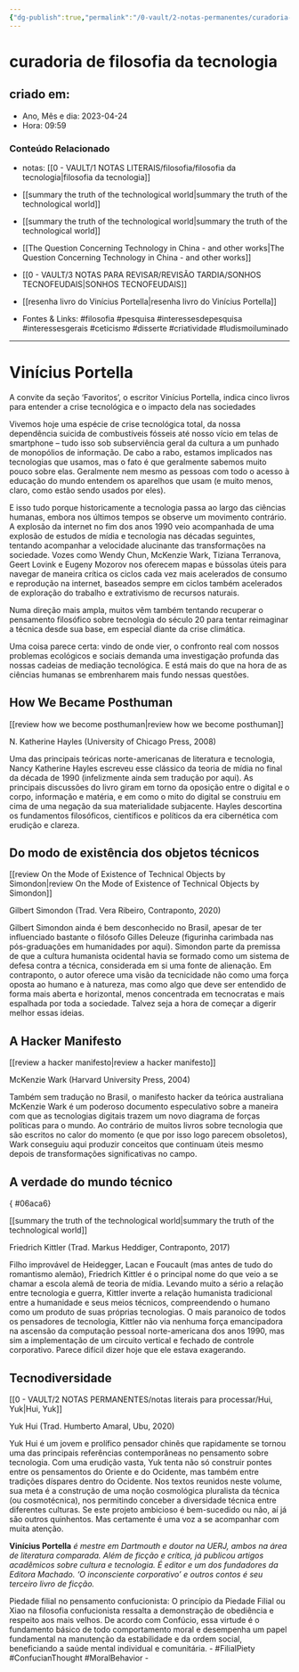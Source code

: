 ```yaml
---
{"dg-publish":true,"permalink":"/0-vault/2-notas-permanentes/curadoria-de-filosofia-da-tecnologia/","tags":["permanente","filosofia","pesquisa","interessesdepesquisa","interessesgerais","ceticismo","disserte","criatividade","ludismoiluminado","FilialPiety","ConfucianThought","MoralBehavior"],"dgHomeLink":true,"dgShowLocalGraph":true,"dgShowFileTree":true,"dgEnableSearch":true,"noteIcon":""}
---
```


# curadoria de filosofia da tecnologia

## criado em: 
-  Ano, Mês e dia: 2023-04-24
- Hora: 09:59

### Conteúdo Relacionado
- notas: [[0 - VAULT/1 NOTAS LITERAIS/filosofia/filosofia da tecnologia\|filosofia da tecnologia]]
- [[summary the truth of the technological world\|summary the truth of the technological world]]
- [[summary the truth of the technological world\|summary the truth of the technological world]]
- [[The Question Concerning Technology in China - and other works\|The Question Concerning Technology in China - and other works]]
- [[0 - VAULT/3 NOTAS PARA REVISAR/REVISÃO TARDIA/SONHOS TECNOFEUDAIS\|SONHOS TECNOFEUDAIS]]
- [[resenha livro do Vinícius Portella\|resenha livro do Vinícius Portella]]

- Fontes & Links: #filosofia #pesquisa #interessesdepesquisa #interessesgerais #ceticismo #disserte #criatividade #ludismoiluminado
---
# Vinícius Portella

A convite da seção ‘Favoritos’, o escritor Vinícius Portella, indica cinco livros para entender a crise tecnológica e o impacto dela nas sociedades

Vivemos hoje uma espécie de crise tecnológica total, da nossa dependência suicida de combustíveis fósseis até nosso vício em telas de smartphone – tudo isso sob subserviência geral da cultura a um punhado de monopólios de informação. De cabo a rabo, estamos implicados nas tecnologias que usamos, mas o fato é que geralmente sabemos muito pouco sobre elas. Geralmente nem mesmo as pessoas com todo o acesso à educação do mundo entendem os aparelhos que usam (e muito menos, claro, como estão sendo usados por eles).

E isso tudo porque historicamente a tecnologia passa ao largo das ciências humanas, embora nos últimos tempos se observe um movimento contrário. A explosão da internet no fim dos anos 1990 veio acompanhada de uma explosão de estudos de mídia e tecnologia nas décadas seguintes, tentando acompanhar a velocidade alucinante das transformações na sociedade. Vozes como Wendy Chun, McKenzie Wark, Tiziana Terranova, Geert Lovink e Eugeny Mozorov nos oferecem mapas e bússolas úteis para navegar de maneira crítica os ciclos cada vez mais acelerados de consumo e reprodução na internet, baseados sempre em ciclos também acelerados de exploração do trabalho e extrativismo de recursos naturais.

Numa direção mais ampla, muitos vêm também tentando recuperar o pensamento filosófico sobre tecnologia do século 20 para tentar reimaginar a técnica desde sua base, em especial diante da crise climática.

Uma coisa parece certa: vindo de onde vier, o confronto real com nossos problemas ecológicos e sociais demanda uma investigação profunda das nossas cadeias de mediação tecnológica. E está mais do que na hora de as ciências humanas se embrenharem mais fundo nessas questões.

## How We Became Posthuman
[[review how we become posthuman\|review how we become posthuman]]

N. Katherine Hayles (University of Chicago Press, 2008)

Uma das principais teóricas norte-americanas de literatura e tecnologia, Nancy Katherine Hayles escreveu esse clássico da teoria de mídia no final da década de 1990 (infelizmente ainda sem tradução por aqui). As principais discussões do livro giram em torno da oposição entre o digital e o corpo, informação e matéria, e em como o mito do digital se construiu em cima de uma negação da sua materialidade subjacente. Hayles descortina os fundamentos filosóficos, científicos e políticos da era cibernética com erudição e clareza.

## Do modo de existência dos objetos técnicos
[[review On the Mode of Existence of Technical Objects by Simondon\|review On the Mode of Existence of Technical Objects by Simondon]]

Gilbert Simondon (Trad. Vera Ribeiro, Contraponto, 2020)

Gilbert Simondon ainda é bem desconhecido no Brasil, apesar de ter influenciado bastante o filósofo Gilles Deleuze (figurinha carimbada nas pós-graduações em humanidades por aqui). Simondon parte da premissa de que a cultura humanista ocidental havia se formado como um sistema de defesa contra a técnica, considerada em si uma fonte de alienação. Em contraponto, o autor oferece uma visão da tecnicidade não como uma força oposta ao humano e à natureza, mas como algo que deve ser entendido de forma mais aberta e horizontal, menos concentrada em tecnocratas e mais espalhada por toda a sociedade. Talvez seja a hora de começar a digerir melhor essas ideias.

## A Hacker Manifesto
[[review a hacker manifesto\|review a hacker manifesto]]

McKenzie Wark (Harvard University Press, 2004)

Também sem tradução no Brasil, o manifesto hacker da teórica australiana McKenzie Wark é um poderoso documento especulativo sobre a maneira com que as tecnologias digitais trazem um novo diagrama de forças políticas para o mundo. Ao contrário de muitos livros sobre tecnologia que são escritos no calor do momento (e que por isso logo parecem obsoletos), Wark conseguiu aqui produzir conceitos que continuam úteis mesmo depois de transformações significativas no campo.

## A verdade do mundo técnico
{ #06aca6}


[[summary the truth of the technological world\|summary the truth of the technological world]]

Friedrich Kittler (Trad. Markus Heddiger, Contraponto, 2017)

Filho improvável de Heidegger, Lacan e Foucault (mas antes de tudo do romantismo alemão), Friedrich Kittler é o principal nome do que veio a se chamar a escola alemã de teoria de mídia. Levando muito a sério a relação entre tecnologia e guerra, Kittler inverte a relação humanista tradicional entre a humanidade e seus meios técnicos, compreendendo o humano como um produto de suas próprias tecnologias. O mais paranoico de todos os pensadores de tecnologia, Kittler não via nenhuma força emancipadora na ascensão da computação pessoal norte-americana dos anos 1990, mas sim a implementação de um circuito vertical e fechado de controle corporativo. Parece difícil dizer hoje que ele estava exagerando.

## Tecnodiversidade
[[0 - VAULT/2 NOTAS PERMANENTES/notas literais para processar/Hui, Yuk\|Hui, Yuk]]

Yuk Hui (Trad. Humberto Amaral, Ubu, 2020)

Yuk Hui é um jovem e prolífico pensador chinês que rapidamente se tornou uma das principais referências contemporâneas no pensamento sobre tecnologia. Com uma erudição vasta, Yuk tenta não só construir pontes entre os pensamentos do Oriente e do Ocidente, mas também entre tradições díspares dentro do Ocidente. Nos textos reunidos neste volume, sua meta é a construção de uma noção cosmológica pluralista da técnica (ou cosmotécnica), nos permitindo conceber a diversidade técnica entre diferentes culturas. Se este projeto ambicioso é bem-sucedido ou não, aí já são outros quinhentos. Mas certamente é uma voz a se acompanhar com muita atenção.

**Vinícius Portella** _é mestre em Dartmouth e doutor na UERJ, ambos na área de literatura comparada. Além de ficção e crítica, já publicou artigos acadêmicos sobre cultura e tecnologia. É editor e um dos fundadores da Editora Machado. ‘O inconsciente corporativo’ e outros contos é seu terceiro livro de ficção._

Piedade filial no pensamento confucionista: O princípio da Piedade Filial ou Xiao na filosofia confucionista ressalta a demonstração de obediência e respeito aos mais velhos. De acordo com Confúcio, essa virtude é o fundamento básico de todo comportamento moral e desempenha um papel fundamental na manutenção da estabilidade e da ordem social, beneficiando a saúde mental individual e comunitária. - #FilialPiety #ConfucianThought #MoralBehavior -  